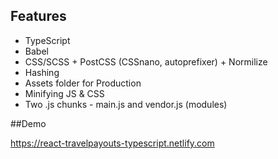 ## Features

* TypeScript
* Babel
* CSS/SCSS + PostCSS (CSSnano, autoprefixer) + Normilize
* Hashing
* Assets folder for Production
* Minifying JS & CSS
* Two .js chunks - main.js and vendor.js (modules)

##Demo

https://react-travelpayouts-typescript.netlify.com


